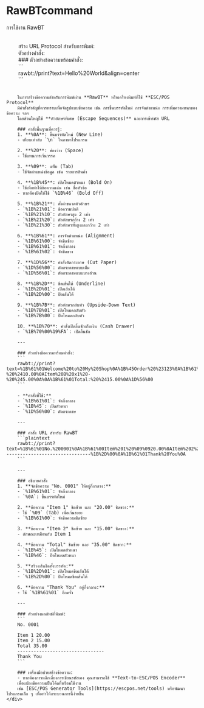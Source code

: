 # RawBTcommand
การใช้งาน RawBT
<div style="white-space: break-spaces;">
        สร้าง URL Protocol สำหรับการพิมพ์:
        ตัวอย่างคำสั่ง:
        ### ตัวอย่างข้อความพร้อมคำสั่ง:
        ```
        rawbt://print?text=Hello%20World&align=center
        ```


        ในการสร้างข้อความสำหรับการพิมพ์ผ่าน **RawBT** หรือเครื่องพิมพ์ที่ใช้ **ESC/POS Protocol**
        มีคำสั่งสำคัญที่ควรทราบเพื่อจัดรูปแบบข้อความ เช่น การขึ้นบรรทัดใหม่ การจัดตำแหน่ง การเพิ่มความหนาของข้อความ ฯลฯ
        โดยส่วนใหญ่ใช้ **ตัวอักษรพิเศษ (Escape Sequences)** และการเข้ารหัส URL

        ### คำสั่งพื้นฐานที่ควรรู้:
        1. **%0A**: ขึ้นบรรทัดใหม่ (New Line)
        - เทียบเท่ากับ `\n` ในภาษาโปรแกรม

        2. **%20**: ช่องว่าง (Space)
        - ใช้แทนการเว้นวรรค

        3. **%09**: แท็บ (Tab)
        - ใช้จัดตำแหน่งข้อมูล เช่น รายการสินค้า

        4. **%1B%45**: เปิดโหมดตัวหนา (Bold On)
        - ใช้เพื่อทำให้ข้อความเด่น เช่น ชื่อหัวข้อ
        - หากต้องปิดให้ใช้ `%1B%46` (Bold Off)

        5. **%1B%21**: ตั้งค่าขนาดตัวอักษร
        - `%1B%21%01`: ข้อความปกติ
        - `%1B%21%10`: ตัวอักษรสูง 2 เท่า
        - `%1B%21%20`: ตัวอักษรกว้าง 2 เท่า
        - `%1B%21%30`: ตัวอักษรทั้งสูงและกว้าง 2 เท่า

        6. **%1B%61**: การจัดตำแหน่ง (Alignment)
        - `%1B%61%00`: จัดชิดซ้าย
        - `%1B%61%01`: จัดกึ่งกลาง
        - `%1B%61%02`: จัดชิดขวา

        7. **%1D%56**: คำสั่งตัดกระดาษ (Cut Paper)
        - `%1D%56%00`: ตัดกระดาษแบบเต็ม
        - `%1D%56%01`: ตัดกระดาษแบบบางส่วน

        8. **%1B%2D**: ขีดเส้นใต้ (Underline)
        - `%1B%2D%01`: เปิดเส้นใต้
        - `%1B%2D%00`: ปิดเส้นใต้

        9. **%1B%7B**: ตัวอักษรกลับหัว (Upside-Down Text)
        - `%1B%7B%01`: เปิดโหมดกลับหัว
        - `%1B%7B%00`: ปิดโหมดกลับหัว

        10. **%1B%70**: คำสั่งเปิดลิ้นชักเก็บเงิน (Cash Drawer)
        - `%1B%70%00%19%FA`: เปิดลิ้นชัก

        ---

        ### ตัวอย่างข้อความพร้อมคำสั่ง:
        ```
        rawbt://print?text=%1B%61%01Welcome%20to%20My%20Shop%0A%1B%45Order%20%23123%0A%1B%61%00%0AItem%20A%20x2%20-%20%2410.00%0AItem%20B%20x1%20-%20%245.00%0A%0A%1B%61%01Total:%20%2415.00%0A%1D%56%00
        ```

        - **คำสั่งที่ใช้:**
        - `%1B%61%01`: จัดกึ่งกลาง
        - `%1B%45`: เปิดตัวหนา
        - `%1D%56%00`: ตัดกระดาษ

        ---

        ### คำสั่ง URL สำหรับ RawBT
        ```plaintext
        rawbt://print?text=%1B%61%01No.%200001%0A%1B%61%00Item%201%20%09%0920.00%0AItem%202%20%09%0915.00%0A%1B%45Total%20%09%0935.00%1B%46%0A%1B%2D%01--------------------------------%1B%2D%00%0A%1B%61%01Thank%20You%0A
        ```

        ---

        ### อธิบายคำสั่ง
        1. **จัดข้อความ "No. 0001" ให้อยู่กึ่งกลาง:**
        - `%1B%61%01`: จัดกึ่งกลาง
        - `%0A`: ขึ้นบรรทัดใหม่

        2. **ข้อความ "Item 1" ชิดซ้าย และ "20.00" ชิดขวา:**
        - ใช้ `%09` (Tab) เพื่อเว้นระยะ
        - `%1B%61%00`: จัดข้อความชิดซ้าย

        3. **ข้อความ "Item 2" ชิดซ้าย และ "15.00" ชิดขวา:**
        - ลักษณะเหมือนกับ Item 1

        4. **ข้อความ "Total" ชิดซ้าย และ "35.00" ชิดขวา:**
        - `%1B%45`: เปิดโหมดตัวหนา
        - `%1B%46`: ปิดโหมดตัวหนา

        5. **สร้างเส้นขีดทั้งบรรทัด:**
        - `%1B%2D%01`: เปิดโหมดขีดเส้นใต้
        - `%1B%2D%00`: ปิดโหมดขีดเส้นใต้

        6. **ข้อความ "Thank You" อยู่กึ่งกลาง:**
        - ใช้ `%1B%61%01` อีกครั้ง

        ---

        ### ตัวอย่างผลลัพธ์ที่พิมพ์:
        ```
        No. 0001

        Item 1 20.00
        Item 2 15.00
        Total 35.00
        --------------------------------
        Thank You
        ```

        ### เครื่องมือช่วยสร้างข้อความ:
        - หากต้องการหลีกเลี่ยงการเขียนรหัสเอง คุณสามารถใช้ **Text-to-ESC/POS Encoder**
        เพื่อแปลงข้อความเป็นโค้ดที่พร้อมใช้งาน
        เช่น [ESC/POS Generator Tools](https://escpos.net/tools) หรือพัฒนาโปรแกรมเล็ก ๆ เพื่อทำให้กระบวนการนี้ง่ายขึ้น
    </div>

